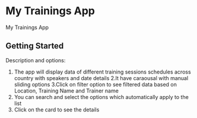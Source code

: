 # My Trainings App

My Trainings App

## Getting Started

Description and options:
1. The app will display data of different training sessions schedules across country with speakers and date details
2.It have caraousal with manual sliding options
3.Click on filter option to see filtered data based on Location, Training Name and Trainer name
4. You can search and select the options which automatically apply to the list
5. Click on the card to see the details
